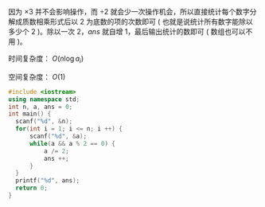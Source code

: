 因为 $\times 3$ 并不会影响操作，而 $\div 2$ 就会少一次操作机会，所以直接统计每个数字分解成质数相乘形式后以 $2$ 为底数的项的次数即可 ( 也就是说统计所有数字能除以多少个 $2$ )。除以一次 $2$，$ans$ 就自增 $1$，最后输出统计的数即可 ( 数组也可以不用 )。

  时间复杂度： $O(n \log{a_i})$

  空间复杂度： $O(1)$

  ```cpp
  #include <iostream>
  using namespace std;
  int n, a, ans = 0;
  int main() {
  	scanf("%d", &n);
  	for(int i = 1; i <= n; i ++) {
  		scanf("%d", &a);
  		while(a && a % 2 == 0) {
  			a /= 2;
  			ans ++;
  		}
  	}
  	printf("%d", ans);
  	return 0;
  }
  ```